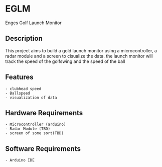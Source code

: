 # EGLM
Enges Golf Launch Monitor

## Description
This project aims to build a gold launch monitor using a microcontroller, a radar module and a screen to cisualize the data. the launch monitor will track the speed of the golfswing and the speed of the ball

## Features 
    - clubhead speed
    - Ballspeed
    - visualization of data

## Hardware Requirements 
    - Microcontroller (arduino)
    - Radar Module (TBD)
    - screen of some sort(TBD)

## Software Requirements 
    - Arduino IDE
